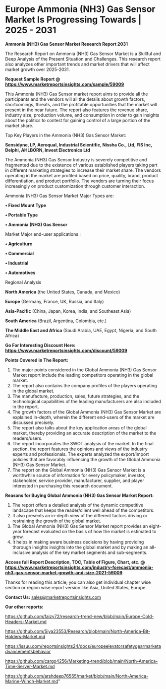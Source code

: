  # Europe Ammonia (NH3) Gas Sensor Market Is Progressing Towards | 2025 - 2031

<strong>Ammonia (NH3) Gas Sensor Market Research Report 2031</strong>

The Research Report on Ammonia (NH3) Gas Sensor Market is a Skillful and Deep Analysis of the Present Situation and Challenges. This research report also analyzes other important trends and market drivers that will affect market growth over 2025-2031.

<strong>Request Sample Report @ <a href=https://www.marketreportsinsights.com/sample/59009>https://www.marketreportsinsights.com/sample/59009</a></strong>

This Ammonia (NH3) Gas Sensor market report aims to provide all the participants and the vendors will all the details about growth factors, shortcomings, threats, and the profitable opportunities that the market will present in the near future. The report also features the revenue share, industry size, production volume, and consumption in order to gain insights about the politics to contest for gaining control of a large portion of the market share.

Top Key Players in the Ammonia (NH3) Gas Sensor Market:

<strong>Sensidyne, LP, Aeroqual, Industrial Scientific, Nissha Co., Ltd, FIS Inc, Delphi, AHLBORN, Invest Electronics Ltd</strong>

The Ammonia (NH3) Gas Sensor Industry is severely competitive and fragmented due to the existence of various established players taking part in different marketing strategies to increase their market share. The vendors operating in the market are profiled based on price, quality, brand, product differentiation, and product portfolio. The vendors are turning their focus increasingly on product customization through customer interaction.

Ammonia (NH3) Gas Sensor Market Major Types are:

<strong>• Fixed Mount Type

• Portable Type

• Ammonia (NH3) Gas Sensor</strong>

Market Major end-user applications :

<strong>• Agriculture

• Commercial

• Industrial

• Automotives</strong>

Regional Analysis

</u><strong><b>North America</b></strong> (the United States, Canada, and Mexico)

<strong><b>Europe </b></strong>(Germany, France, UK, Russia, and Italy)

<strong><b>Asia-Pacific</b></strong> (China, Japan, Korea, India, and Southeast Asia)

<strong><b>South America</b></strong> (Brazil, Argentina, Colombia, etc.)

<strong><b>The Middle East and Africa</b></strong> (Saudi Arabia, UAE, Egypt, Nigeria, and South Africa)

<strong>Go For Interesting Discount Here: <a href=https://www.marketreportsinsights.com/discount/59009>https://www.marketreportsinsights.com/discount/59009</a></strong>

<strong>Points Covered in The Report:</strong>
<ol>
  <li>The major points considered in the Global Ammonia (NH3) Gas Sensor Market report include the leading competitors operating in the global market.</li>
  <li>The report also contains the company profiles of the players operating in the global market.</li>
  <li>The manufacture, production, sales, future strategies, and the technological capabilities of the leading manufacturers are also included in the report.</li>
  <li>The growth factors of the Global Ammonia (NH3) Gas Sensor Market are explained in-depth, wherein the different end-users of the market are discussed precisely.</li>
  <li>The report also talks about the key application areas of the global market, thereby providing an accurate description of the market to the readers/users.</li>
  <li>The report incorporates the SWOT analysis of the market. In the final section, the report features the opinions and views of the industry experts and professionals. The experts analyzed the export/import policies that are favorably influencing the growth of the Global Ammonia (NH3) Gas Sensor Market.</li>
  <li>The report on the Global Ammonia (NH3) Gas Sensor Market is a worthwhile source of information for every policymaker, investor, stakeholder, service provider, manufacturer, supplier, and player interested in purchasing this research document.</li>
</ol>
<strong>Reasons for Buying Global Ammonia (NH3) Gas Sensor Market Report:</strong>

<ol>
  <li>The report offers a detailed analysis of the dynamic competitive landscape that keeps the reader/client well ahead of the competitors.</li>
  <li>It also presents an in-depth view of the different factors driving or restraining the growth of the global market.</li>
  <li>The Global Ammonia (NH3) Gas Sensor Market report provides an eight-year forecast evaluated on the basis of how the market is estimated to grow.</li>
  <li>It helps in making aware business decisions by having providing thorough insights insights into the global market and by making an all-inclusive analysis of the key market segments and sub-segments.</li>
</ol>
<strong>Access full Report Description, TOC, Table of Figure, Chart, etc. @ <a href=https://www.marketreportsinsights.com/industry-forecast/ammonia-nh3-gas-sensor-market-growth-and-size-2021-59009>https://www.marketreportsinsights.com/industry-forecast/ammonia-nh3-gas-sensor-market-growth-and-size-2021-59009</a></strong>


Thanks for reading this article; you can also get individual chapter wise section or region wise report version like Asia, United States, Europe.

<strong>Contact Us:</strong>
sales@marketreportsinsights.com

<strong>Our other reports:</strong>

<a href=https://github.com/faizy72/research-trend-new/blob/main/Europe-Cold-Headers-Market.md>https://github.com/faizy72/research-trend-new/blob/main/Europe-Cold-Headers-Market.md</a>

<a href=https://github.com/Siya23553/Research/blob/main/North-America-Bit-Holders-Market.md>https://github.com/Siya23553/Research/blob/main/North-America-Bit-Holders-Market.md</a>

<a href=https://issuu.com/reportsinsights24/docs/europeelevatorsafetygearmarketadvancementsbehavior>https://issuu.com/reportsinsights24/docs/europeelevatorsafetygearmarketadvancementsbehavior</a>

<a href=https://github.com/cargo4256/Marketing-trend/blob/main/North-America-Time-Server-Market.md>https://github.com/cargo4256/Marketing-trend/blob/main/North-America-Time-Server-Market.md</a>

<a href=https://github.com/arshdeep76555/market/blob/main/North-America-Marine-Winch-Market.md>https://github.com/arshdeep76555/market/blob/main/North-America-Marine-Winch-Market.md</a>"
